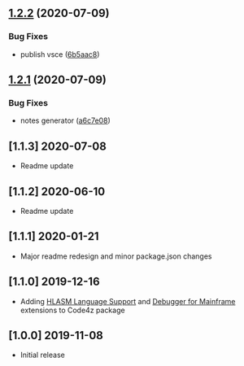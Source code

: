 ## [1.2.2](https://github.com/michalbali256/code4z/compare/1.2.1...1.2.2) (2020-07-09)


### Bug Fixes

* publish vsce ([6b5aac8](https://github.com/michalbali256/code4z/commit/6b5aac878f0fef9b2b4879deabeeb04b064992d1))



## [1.2.1](https://github.com/michalbali256/code4z/compare/1.2.0...1.2.1) (2020-07-09)


### Bug Fixes

* notes generator ([a6c7e08](https://github.com/michalbali256/code4z/commit/a6c7e089be673d52b725b548fb9d738514690a8c))



## [1.1.3] 2020-07-08

- Readme update

## [1.1.2] 2020-06-10

- Readme update

## [1.1.1] 2020-01-21

- Major readme redesign and minor package.json changes

## [1.1.0] 2019-12-16

- Adding [HLASM Language Support](https://marketplace.visualstudio.com/items?itemName=broadcomMFD.hlasm-language-support)  and [Debugger for Mainframe](https://marketplace.visualstudio.com/items?itemName=broadcomMFD.debugger-for-mainframe) extensions to Code4z package

## [1.0.0] 2019-11-08

- Initial release
